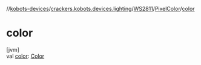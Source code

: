 //[kobots-devices](../../../../index.md)/[crackers.kobots.devices.lighting](../../index.md)/[WS2811](../index.md)/[PixelColor](index.md)/[color](color.md)

# color

[jvm]\
val [color](color.md): [Color](https://docs.oracle.com/javase/8/docs/api/java/awt/Color.html)
